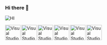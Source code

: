 ### Hi there 👋

<!--
**RahafJ96/RahafJ96** is a ✨ _special_ ✨ repository because its `README.md` (this file) appears on your GitHub profile.

Here are some ideas to get you started:

- 🔭 I’m currently working on ...
- 🌱 I’m currently learning ...
- 👯 I’m looking to collaborate on ...
- 🤔 I’m looking for help with ...
- 💬 Ask me about ...
- 📫 How to reach me: ...
- 😄 Pronouns: ...
- ⚡ Fun fact: ...
-->
![HI](https://cdn1.iconfinder.com/data/icons/logos-brands-in-colors/231/among-us-player-white-256.png)

[<img align="left" alt="Visual Studio Code" width="50px" src="https://cdn1.iconfinder.com/data/icons/logos-brands-in-colors/231/among-us-player-white-256.png" />](www.google.com)
<img align="left" alt="Visual Studio Code" width="50px" src="https://cdn1.iconfinder.com/data/icons/logos-brands-in-colors/231/among-us-player-white-256.png" />
<img align="left" alt="Visual Studio Code" width="50px" src="https://cdn1.iconfinder.com/data/icons/logos-brands-in-colors/231/among-us-player-white-256.png" />
<img align="left" alt="Visual Studio Code" width="50px" src="https://cdn1.iconfinder.com/data/icons/logos-brands-in-colors/231/among-us-player-white-256.png" />
<img align="left" alt="Visual Studio Code" width="50px" src="https://cdn1.iconfinder.com/data/icons/logos-brands-in-colors/231/among-us-player-white-256.png" />
<img align="left" alt="Visual Studio Code" width="50px" src="https://cdn1.iconfinder.com/data/icons/logos-brands-in-colors/231/among-us-player-white-256.png" />

